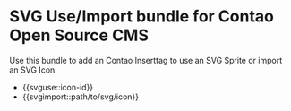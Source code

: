 # SVG Use/Import bundle for Contao Open Source CMS

Use this bundle to add an Contao Inserttag to use an SVG Sprite or import an SVG Icon.

* {{svguse::icon-id}}
* {{svgimport::path/to/svg/icon}}

